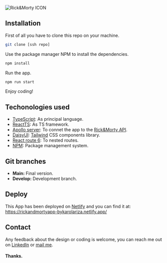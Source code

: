 ![Rick&Morty ICON](https://lh3.googleusercontent.com/wgNJODzveMgXwf4NGYVTjLaKX8KoTu9TfBpiS-Zf3GD36YtLNto08E6Vx9Vj4B6l-7g11mR7khHRaEKHBkG9ZDCegJbyua6xipUZFGrcwZyO9ktPIEMff-0aPTcxMU9jRc3_ZhQa6ci8VeBVAFLRTuXFroIQ6xZaeswM0MXpUSDFsHYwhajbYwEI5FIXcxUHR13IlajYEMnQ98bCG0JxTBZSm3gGjqpHa9tJ-Kws1G9_tHRpA4nTs0bpb4tLuTjnKxRGe3f3Te3RjEni32EHYzS0J5a86ub4500e8dVp9uh4rgri0MvFP8s7sbBnjPHuYUMVgttJrlzIuDb-MiCVVo10nCqml4P8OL-jH0fdjMSHeq07RpqR-_Te6rem_yuBVxzmIWytg78EVdN874odt7u88P_bq0Jg0zgDYVsFa8sacNDq4vqhP93v4klSelwphIAXDBo_p3Ph9hbS2-Cxlw-aUb6BCCfh4eEAX0zMrgzL3Uj6nJlQMtqZfBI_U86RE4NgKThUA9osHRipTcYNMHQUn4Jj8gGZVLtouDigx9x_Tgn39mJerl6kHi36pqocz7R-AH9Q0eqjdg4CDp0IxbdwYrx15AX7RtEVF4WsT-aqjaVEdtlUjWRswC5Ha_uvJMMyUrCKp_2K8M7RY7HPSFltzA0tMERkntpVsuBzT7GCpyW19642XoC01tDCEzrSCc2YW5wNJ5ZM2TMFNX3LCrk884Kcc1sAo8mv0d4UhpDu0t06prknV2-MFNyi0t2WnNDV9NXf2gnWRfAECGCuFT62kN3TIHFP-e7pFqKiX3P76PSw9mTHLPDeQWN4C3oDKOZ3VAqbmUUVmu6ifwvLFwa5kcWhxLpQ4Kmx8Hq2MGhI7Za32Sb9FpXZB5FCoj7YRF_TgHv_Dxlcfg=w1440-h440-no?authuser=0)

## Installation

First of all you have to clone this repo on your machine.

```bash
git clone [ssh repo]
```

Use the package manager NPM to install the dependencies.

```bash
npm install
```

Run the app.

```bash
npm run start
```

Enjoy coding! 

## Techonologies used

- [TypeScript](https://www.typescriptlang.org/): As principal language.
- [ReactTS](https://reactjs.org/): As TS framework. 
- [Apollo server](https://www.apollographql.com/docs/apollo-server/): To connet the app to the [Rick&Morty API](https://rickandmortyapi.com/). 
- [DaisyUI](https://daisyui.com/):  [Tailwind](https://tailwindcss.com/) CSS components library. 
- [React route 6](https://reactrouter.com/en/v6.3.0/getting-started/overview): To nested routes.
- [NPM](https://www.npmjs.com/): Package management system.

## Git branches
- **Main:** Final version. 
- **Develop:** Development branch.

## Deploy

This App has been deployed on [Netlify](https://www.netlify.com/) and you can find it at: https://rickandmortyapp-bykarolariza.netlify.app/

## Contact

Any feedback about the design or coding is welcome, you can reach me out on [LinkedIn](https://www.linkedin.com/in/karolarizag/) or [mail me](mailto:karolarizadev@gmail.com).

#### Thanks. 
